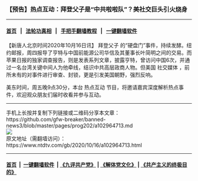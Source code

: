 ### 【预告】热点互动：拜登父子是“中共啦啦队”？美社交巨头引火烧身
------------------------

#### [首页](https://github.com/gfw-breaker/banned-news3/blob/master/README.md) &nbsp;&nbsp;|&nbsp;&nbsp; [法轮功真相](https://github.com/begood0513/basic/blob/master/README.md)  &nbsp;&nbsp;|&nbsp;&nbsp; [手把手翻墙教程](https://github.com/gfw-breaker/guides/wiki)  &nbsp;&nbsp;|&nbsp;&nbsp; [一键翻墙软件](https://github.com/gfw-breaker/nogfw/blob/master/README.md)  



<div><div class="post_content" itemprop="articleBody">
 <p>
  【新唐人北京时间2020年10月16日讯】
  <ok href="https://www.ntdtv.com/gb/拜登父子.htm">
   拜登父子
  </ok>
  的“硬盘门”事件，持续发酵。纽约邮报，周四报导了亨特与中国前能源公司华信及其董事长叶简明之间的交易。而苹果日报的独家调查报告，则是发表系列文章，披露亨特，曾访问中国6次，并通过一名台湾关键中间人为他牵线，结识中共高层政商人物。但美国
  <ok href="https://www.ntdtv.com/gb/社交媒体.htm">
   社交媒体
  </ok>
  ，前所未有的对事件进行审查、封锁，更是引发美国朝野，强烈反响。
 </p>
 <p>
  美东时间，周五晚9点30分，本台
  <ok href="https://www.ntdtv.com/gb/热点互动.htm">
   热点互动
  </ok>
  节目，将邀请嘉宾深度解析热点事件，欢迎观众朋友们届时收看并参与互动。
 </p>
 <div class="single_ad">
 </div>
</div>
</div>
<hr/>
手机上长按并复制下列链接或二维码分享本文章：<br/>
https://github.com/gfw-breaker/banned-news3/blob/master/pages/prog202/a102964713.md <br/>
<a href='https://github.com/gfw-breaker/banned-news3/blob/master/pages/prog202/a102964713.md'><img src='https://github.com/gfw-breaker/banned-news3/blob/master/pages/prog202/a102964713.md.png'/></a> <br/>
原文地址（需翻墙访问）：https://www.ntdtv.com/gb/2020/10/16/a102964713.html


------------------------
#### [首页](https://github.com/gfw-breaker/banned-news3/blob/master/README.md) &nbsp;|&nbsp; [一键翻墙软件](https://github.com/gfw-breaker/nogfw/blob/master/README.md) &nbsp;| [《九评共产党》](https://github.com/gfw-breaker/9ping.md/blob/master/README.md#九评之一评共产党是什么) | [《解体党文化》](https://github.com/gfw-breaker/jtdwh.md/blob/master/README.md) | [《共产主义的终极目的》](https://github.com/gfw-breaker/gczydzjmd.md/blob/master/README.md)


<img src='http://gfw-breaker.win/banned-news3/pages/prog202/a102964713.md' width='0px' height='0px'/>